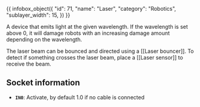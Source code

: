 {{ infobox_object({
	"id": 71,
	"name": "Laser",
	"category": "Robotics",
	"sublayer_width": 15,
}) }}

A device that emits light at the given wavelength. If the wavelength is set above 0, it will damage robots with an increasing damage amount depending on the wavelength.

The laser beam can be bounced and directed using a [[Laser bouncer]]. To detect if something crosses the laser beam, place a [[Laser sensor]] to receive the beam.

## Socket information
- **`IN0`**: Activate, by default 1.0 if no cable is connected